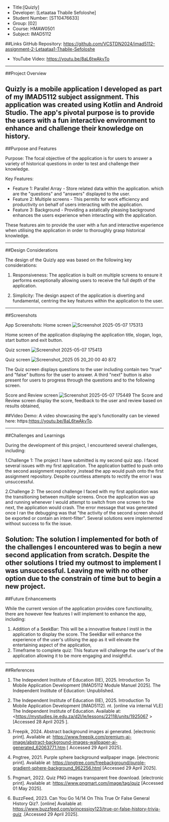 
- Title:[Quizly]
- Developer: [Letaataa Thabile Sefoloshe]
- Student Number: [ST10476633]
- Group: [02]
- Course: HMAW0501
- Subject: IMAD5112

##Links
GitHub Repository: https://github.com/VCSTDN2024/imad5112-assignment-2-Letaataa1-Thabile-Sefoloshe
- YouTube Video: https://youtu.be/8aL6twAkvTo

---
##Project Overview

Quizly is a mobile application I developed as part of my IMAD5112 subject assignment. This application was created using Kotlin and Android Studio. The app's pivotal purpose is to  provide the users with a fun interactive environment to enhance and challenge their knowledge on history.
---

##Purpose and Features

Purpose:
The focal objective of the application is for users to answer a variety of historical questions in order to test and challenge their knowledge.

Key Features:
- Feature 1: Parallel Array - Store related data within the application. which are the "questions" and "answers" displayed to the user. 
- Feature 2: Multiple screens - This permits for work efficiency and productivity on behalf of users interacting with the application.
- Feature 3: Background - Providing a astatically pleasing background enhances the users experience when interacting with the application.


These features aim to provide the user with a fun and interactive experience when utilising the application in order to thoroughly grasp historical knowledge.

---

##Design Considerations

The design of the Quizly app was based on the following key considerations:


1. Responsiveness: The application is built on multiple screens to ensure it performs exceptionally allowing users to receive the full depth of the application.
   
2. Simplicity: The design aspect of the application is diverting and fundamental, centring the key features within the application  to the user.
 ---

##Screenshots

App Screenshots:
Home screen ![Screenshot 2025-05-07 175313](https://github.com/user-attachments/assets/8085a550-a627-48b5-881a-3b638f6ac269)

Home screen of the application displaying the application title, slogan, logo, start button and exit button.

Quiz screen ![Screenshot 2025-05-07 175413](https://github.com/user-attachments/assets/3885cc12-6560-4c9c-a36b-d95770542b08)

Quiz screen ![Screenshot_2025 05 20_20 00 40 872](https://github.com/user-attachments/assets/5bf3bb66-6562-4b50-9266-c6e42fa2352c)

The Quiz screen displays questions to the user including contain two "true" and "false" buttons for the user to answer. A third "next" button is also present for users to progress through the questions and to the following screen.

Score and Review screen ![Screenshot 2025-05-07 175449](https://github.com/user-attachments/assets/ec839e37-38e6-4380-8956-ef2245bf7ffc)
The Score and Review screen display the score, feedback to the user and review based on results obtained,

##Video Demo:
A video showcasing the app's functionality can be viewed here: https:https://youtu.be/8aL6twAkvTo.

---

##Challenges and Learnings

During the development of this project, I encountered several challenges, including:

1.Challenge 1: The project I have submitted is my second quiz app. I faced several issues with my first application. The application battled to push onto the second assignment repository ,instead the app would push onto the first assignment repository. Despite countless attempts to rectify the error I was unsuccessful. 
   
2.Challenge 2: The second challenge I faced with my first application was the transitioning between multiple screens. Once the application was up and running whenever I would attempt to switch from one screen to the next, the application would crash. The error message that was generated once I ran the debugging was that "the activity of the second screen should be exported or contain an intent-filter". Several solutions were implemented without success to fix the issue.

Solution: The solution I implemented for both of the challenges I encountered was to begin a new second application from scratch. Despite the other solutions I tried my outmost to implement I was unsuccessful. Leaving me with no other option due to the constrain of time but to begin a new project.
---

##Future Enhancements

While the current version of the application provides core functionality, there are however few features I will implement to enhance the app, including:

1. Addition of a SeekBar: This will be a innovative feature I instil in the application to display the score. The SeekBar will enhance the experience of the user's utilising the app as it will elevate the entertaining aspect of the application,
2. Timeframe to complete quiz: This feature will challenge the user's of the application allowing it to be more engaging and insightful.
---

##References

1. The Independent Institute of Education (IIE), 2025. Introduction To Mobile Application Development [IMAD5112 Module Manuel 2025]. The Independent Institute of Education: Unpublished. 

2. The Independent Institute of Education (IIE), 2025. Introduction To Mobile Application Development [IMAD5112]. nt. [online via internal VLE] The Independent Institute of Education. Available at: <https://mystudies.iie.edu.za/d2l/le/lessons/22118/units/1925067 > [Accessed 28 April 2025 ].

3. Freepik, 2024. Abstract background images ai generated. [electronic print].  Available at: <https://www.freepik.com/premium-ai-image/abstract-background-images-wallpaper-ai-generated_62063771.htm> [ Accessed 29 April 2025].

4. Pngtree, 2021. Purple sphere background wallpaper image. [electronic print]. Available at: <https://pngtree.com/freebackground/purple-gradient-sphere-background_962256.html> [Accessed 29 April 2025].

5. Pngmart, 2022. Quiz PNG  images transparent free download. [electronic print]. Available at: <https://www.pngmart.com/image/tag/quiz> [Accessed 01 May 2025].

6. BuzzFeed, 2023. Can You Go 14/14 On This True Or False General History Qiz?. [online] Available at: <https://www.buzzfeed.com/princessjoy123/true-or-false-history-trivia-quiz> .[Accessed 29 April 2025].



